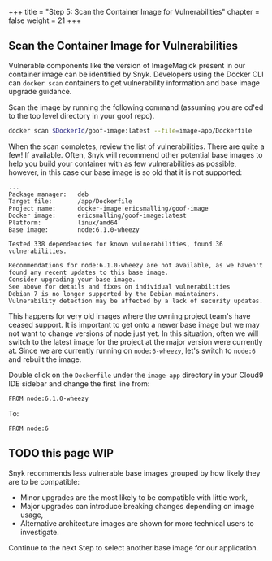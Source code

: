 +++
title = "Step 5: Scan the Container Image for Vulnerabilities"
chapter = false
weight = 21
+++

## Scan the Container Image for Vulnerabilities

Vulnerable components like the version of ImageMagick present in our container image can be identified by Snyk. Developers using the Docker CLI can `docker scan` containers to get vulnerability information and base image upgrade guidance. 

Scan the image by running the following command (assuming you are cd'ed to the top level directory in your goof repo). 

```sh
docker scan $DockerId/goof-image:latest --file=image-app/Dockerfile
```

When the scan completes, review the list of vulnerabilities. There are quite a few! If available.  Often, Snyk will recommend other potential base images to help you build your container with as few vulnerabilities as possible, however, in this case our base image is so old that it is not supported:

```text
...
Package manager:   deb
Target file:       /app/Dockerfile
Project name:      docker-image|ericsmalling/goof-image
Docker image:      ericsmalling/goof-image:latest
Platform:          linux/amd64
Base image:        node:6.1.0-wheezy

Tested 338 dependencies for known vulnerabilities, found 36 vulnerabilities.

Recommendations for node:6.1.0-wheezy are not available, as we haven't found any recent updates to this base image.
Consider upgrading your base image.
See above for details and fixes on individual vulnerabilities
Debian 7 is no longer supported by the Debian maintainers. Vulnerability detection may be affected by a lack of security updates.
```
This happens for very old images where the owning project team's have ceased support.  It is important to get onto a newer base image but we may not want to change versions of node just yet.  In this situation, often we will switch to the latest image for the project at the major version were currently at.  Since we are currently running on `node:6-wheezy`, let's switch to `node:6` and rebuilt the image.

Double click on the `Dockerfile` under the `image-app` directory in your Cloud9 IDE sidebar and change the first line from:
```docker
FROM node:6.1.0-wheezy
```
To:
```docker
FROM node:6
```
## TODO this page WIP
Snyk recommends less vulnerable base images grouped by how likely they are to be compatible:

- Minor upgrades are the most likely to be compatible with little work,
- Major upgrades can introduce breaking changes depending on image usage,
- Alternative architecture images are shown for more technical users to investigate.

Continue to the next Step to select another base image for our application.

